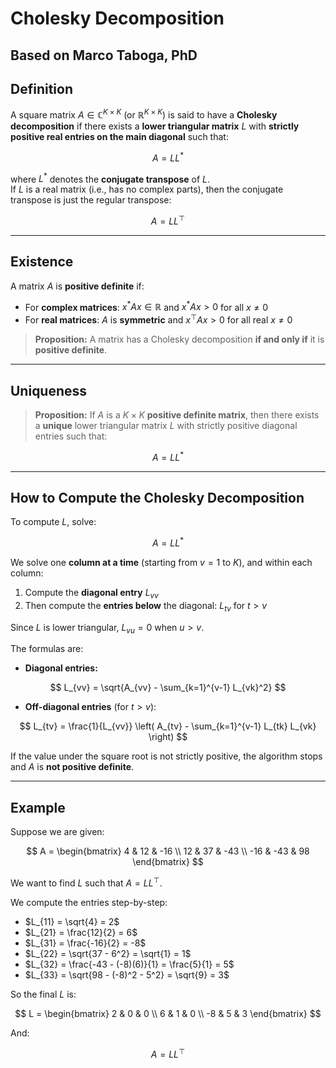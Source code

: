 # Cholesky Decomposition

## Based on Marco Taboga, PhD

## Definition

A square matrix $A \in \mathbb{C}^{K \times K}$ (or $\mathbb{R}^{K \times K}$) is said to have a **Cholesky decomposition** if there exists a **lower triangular matrix** $L$ with **strictly positive real entries on the main diagonal** such that:

$$
A = LL^*
$$

where $L^*$ denotes the **conjugate transpose** of $L$.  
If $L$ is a real matrix (i.e., has no complex parts), then the conjugate transpose is just the regular transpose:

$$
A = LL^\top
$$

---

## Existence

A matrix $A$ is **positive definite** if:

- For **complex matrices**: $x^* A x \in \mathbb{R}$ and $x^* A x > 0$ for all $x \ne 0$
- For **real matrices**: $A$ is **symmetric** and $x^\top A x > 0$ for all real $x \ne 0$

> **Proposition:** A matrix has a Cholesky decomposition **if and only if** it is **positive definite**.

---

## Uniqueness

> **Proposition:** If $A$ is a $K \times K$ **positive definite matrix**, then there exists a **unique** lower triangular matrix $L$ with strictly positive diagonal entries such that:

$$
A = LL^*
$$

---

## How to Compute the Cholesky Decomposition

To compute $L$, solve:

$$
A = LL^*
$$

We solve one **column at a time** (starting from $v = 1$ to $K$), and within each column:

1. Compute the **diagonal entry** $L_{vv}$
2. Then compute the **entries below** the diagonal: $L_{tv}$ for $t > v$

Since $L$ is lower triangular, $L_{vu} = 0$ when $u > v$.

The formulas are:

- **Diagonal entries:**

$$
L_{vv} = \sqrt{A_{vv} - \sum_{k=1}^{v-1} L_{vk}^2}
$$

- **Off-diagonal entries** (for $t > v$):

$$
L_{tv} = \frac{1}{L_{vv}} \left( A_{tv} - \sum_{k=1}^{v-1} L_{tk} L_{vk} \right)
$$

If the value under the square root is not strictly positive, the algorithm stops and $A$ is **not positive definite**.

---

## Example

Suppose we are given:

$$
A = \begin{bmatrix}
4 & 12 & -16 \\
12 & 37 & -43 \\
-16 & -43 & 98
\end{bmatrix}
$$

We want to find $L$ such that $A = LL^\top$.

We compute the entries step-by-step:

- $L_{11} = \sqrt{4} = 2$
- $L_{21} = \frac{12}{2} = 6$
- $L_{31} = \frac{-16}{2} = -8$
- $L_{22} = \sqrt{37 - 6^2} = \sqrt{1} = 1$
- $L_{32} = \frac{-43 - (-8)(6)}{1} = \frac{5}{1} = 5$
- $L_{33} = \sqrt{98 - (-8)^2 - 5^2} = \sqrt{9} = 3$

So the final $L$ is:

$$
L = \begin{bmatrix}
2 & 0 & 0 \\
6 & 1 & 0 \\
-8 & 5 & 3
\end{bmatrix}
$$

And:

$$
A = LL^\top
$$
